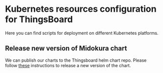 # Kubernetes resources configuration for ThingsBoard

Here you can find scripts for deployment on different Kubernetes platforms.

## Release new version of Midokura chart

We can publish our charts to the Thingsboard helm chart repo.
Please follow [these](https://midokura.atlassian.net/wiki/spaces/BAC/pages/2452718685/EVP2+-+Update+Helm+chart+of+Thingsboard+upstream+midokura+report)
instructions to release a new version of the chart.
